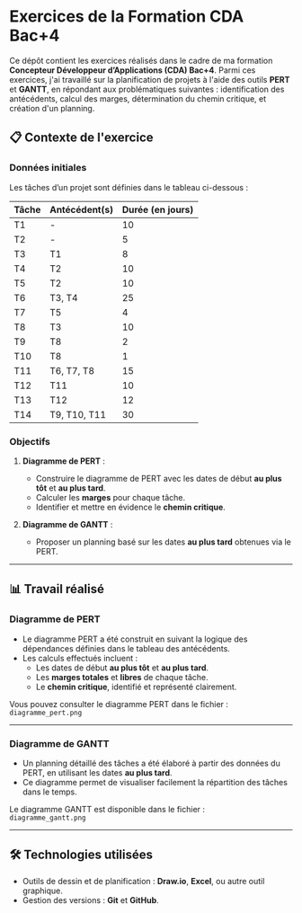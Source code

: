 # Exercices de la Formation CDA Bac+4

Ce dépôt contient les exercices réalisés dans le cadre de ma formation **Concepteur Développeur d’Applications (CDA) Bac+4**. Parmi ces exercices, j'ai travaillé sur la planification de projets à l'aide des outils **PERT** et **GANTT**, en répondant aux problématiques suivantes : identification des antécédents, calcul des marges, détermination du chemin critique, et création d'un planning.

## 📋 Contexte de l'exercice

### Données initiales

Les tâches d’un projet sont définies dans le tableau ci-dessous :

| **Tâche** | **Antécédent(s)** | **Durée (en jours)** |
|-----------|-------------------|----------------------|
| T1        | -                 | 10                   |
| T2        | -                 | 5                    |
| T3        | T1               | 8                    |
| T4        | T2               | 10                   |
| T5        | T2               | 10                   |
| T6        | T3, T4           | 25                   |
| T7        | T5               | 4                    |
| T8        | T3               | 10                   |
| T9        | T8               | 2                    |
| T10       | T8               | 1                    |
| T11       | T6, T7, T8       | 15                   |
| T12       | T11              | 10                   |
| T13       | T12              | 12                   |
| T14       | T9, T10, T11     | 30                   |

### Objectifs
1. **Diagramme de PERT** :
   - Construire le diagramme de PERT avec les dates de début **au plus tôt** et **au plus tard**.
   - Calculer les **marges** pour chaque tâche.
   - Identifier et mettre en évidence le **chemin critique**.

2. **Diagramme de GANTT** :
   - Proposer un planning basé sur les dates **au plus tard** obtenues via le PERT.

---

## 📊 Travail réalisé

### Diagramme de PERT
- Le diagramme PERT a été construit en suivant la logique des dépendances définies dans le tableau des antécédents.
- Les calculs effectués incluent :
  - Les dates de début **au plus tôt** et **au plus tard**.
  - Les **marges totales** et **libres** de chaque tâche.
  - Le **chemin critique**, identifié et représenté clairement.

Vous pouvez consulter le diagramme PERT dans le fichier :  
`diagramme_pert.png`

---

### Diagramme de GANTT
- Un planning détaillé des tâches a été élaboré à partir des données du PERT, en utilisant les dates **au plus tard**.
- Ce diagramme permet de visualiser facilement la répartition des tâches dans le temps.

Le diagramme GANTT est disponible dans le fichier :  
`diagramme_gantt.png`

---

## 🛠️ Technologies utilisées
- Outils de dessin et de planification : **Draw.io**, **Excel**, ou autre outil graphique.
- Gestion des versions : **Git** et **GitHub**.


